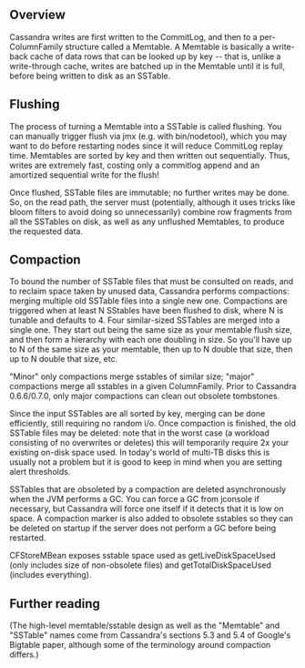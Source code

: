 ## Overview ##

Cassandra writes are first written to the CommitLog, and then to a per-ColumnFamily structure called a Memtable. A Memtable is basically a write-back cache of data rows that can be looked up by key -- that is, unlike a write-through cache, writes are batched up in the Memtable until it is full, before being written to disk as an SSTable.

## Flushing ##

The process of turning a Memtable into a SSTable is called flushing. You can manually trigger flush via jmx (e.g. with bin/nodetool), which you may want to do before restarting nodes since it will reduce CommitLog replay time. Memtables are sorted by key and then written out sequentially. Thus, writes are extremely fast, costing only a commitlog append and an amortized sequential write for the flush!

Once flushed, SSTable files are immutable; no further writes may be done. So, on the read path, the server must (potentially, although it uses tricks like bloom filters to avoid doing so unnecessarily) combine row fragments from all the SSTables on disk, as well as any unflushed Memtables, to produce the requested data.

## Compaction ##

To bound the number of SSTable files that must be consulted on reads, and to reclaim space taken by unused data, Cassandra performs compactions: merging multiple old SSTable files into a single new one. Compactions are triggered when at least N SStables have been flushed to disk, where N is tunable and defaults to 4. Four similar-sized SSTables are merged into a single one. They start out being the same size as your memtable flush size, and then form a hierarchy with each one doubling in size. So you'll have up to N of the same size as your memtable, then up to N double that size, then up to N double that size, etc.

"Minor" only compactions merge sstables of similar size; "major" compactions merge all sstables in a given ColumnFamily. Prior to Cassandra 0.6.6/0.7.0, only major compactions can clean out obsolete tombstones.

Since the input SSTables are all sorted by key, merging can be done efficiently, still requiring no random i/o. Once compaction is finished, the old SSTable files may be deleted: note that in the worst case (a workload consisting of no overwrites or deletes) this will temporarily require 2x your existing on-disk space used. In today's world of multi-TB disks this is usually not a problem but it is good to keep in mind when you are setting alert thresholds.

SSTables that are obsoleted by a compaction are deleted asynchronously when the JVM performs a GC. You can force a GC from jconsole if necessary, but Cassandra will force one itself if it detects that it is low on space. A compaction marker is also added to obsolete sstables so they can be deleted on startup if the server does not perform a GC before being restarted.

CFStoreMBean exposes sstable space used as getLiveDiskSpaceUsed (only includes size of non-obsolete files) and getTotalDiskSpaceUsed (includes everything).

## Further reading ##

(The high-level memtable/sstable design as well as the "Memtable" and "SSTable" names come from Cassandra's sections 5.3 and 5.4 of Google's Bigtable paper, although some of the terminology around compaction differs.)